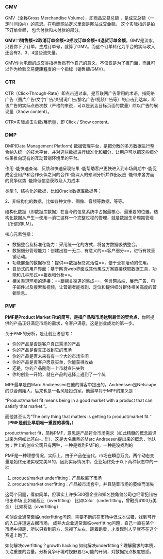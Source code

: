 ### GMV

GMV（全称Gross Merchandise Volume），即商品交易总额 ，是成交总额（一定时间段内）的意思。在电商网站定义里面是网站成交金额。 这个实际指的是拍下订单金额， 包含付款和未付款的部分。

**GMV=1销售额+2取消订单金额+3拒收订单金额+4退货订单金额**。GMV是流水，只要你下了订单，生成订单号，就算了GMV。而这个订单转化为平台的实际收入还会有2、3、4这些流失量。

GMV作为电商的成交类指标当然有他自己的意义，不仅仅是为了撑门面，而且可以作为检验交易健康程度的一个指标（销售额/GMV）。



### CTR

CTR（Click-Through-Rate）即点击通过率，是互联网广告常用的术语，指网络广告（图片广告/文字广告/关键词广告/排名广告/视频广告等）的点击到达率，即该广告的实际点击次数（严格的来说，可以是到达目标页面的数量）除以广告的展现量（Show content）。

CTR=实际点击次数/展示量，即 Click / Show content。



### DMP

DMP(Data Management Platform) 数据管理平台，是把分散的多方数据进行整合纳入统一的技术平台，并对这些数据进行标准化和细分，让用户可以把这些细分结果推向现有的互动营销环境里的平台。

作用
·能快速查询、反馈和快速呈现结果
·能帮助客户更快进入到市场周期中
·能促成企业用户和合作伙伴之间的合作
·能深入的预测分析并作出反应
·能带来各方面的竞争优势
·能降低信息获取及人力成本

类型
1、结构化的数据，比如Oracle数据库数据等；

2、非结构化的数据，比如各种文件、图像、音频等数据，等等。

结构化数据（即数据库数据）在当今的信息系统中占据最核心、最重要的位置。结构化数据从产生―使用―消亡这样一个完整过程的管理，就是数据生命周期管理（所谓的ILM）。　　

核心元素包括：

- 数据整合及标准化能力：采用统一化的方式，将各方数据吸纳整合。
- 数据细分管理能力：创建出独一无二、有意义的==客户细分==，进行有效营销活动。
- 功能健全的数据标签：提供==数据标签灵活性==，便于营销活动的使用。
- 自助式的用户界面：基于网页web界面或其他集成方案直接获取数据工具，功能和几种形式==报表和分析==。
- 相关渠道环境的连接：==跟相关渠道的集成==，包含网站端、展示广告、电子邮件以及搜索和视频，让营销者能找到、定位和提供细分群体相关高度的营销信息。



### PMF

**PMF是Product Market Fit的简写，是指产品和市场达到最佳的契合点**，你所提供的产品正好满足市场的需求，令客户满意，这是创业成功的第一步。

关于PMF的分析，是让创业者思考：

- 你的产品是否是客户真正需求的产品
- 你的产品是否真正找到它的市场
- 你的产品是否未来有有一个大的市场空间
- 你的产品是否客户愿意买单，你能获得收益
- 还是，你的产品刚刚一上市就宣告失败
- 你的创业一开始，就在产品的选择上遇到了一个坑

MPF最早是由Marc Andreessen在他的博客中提出的，Andreessen是Netscape的联合创始人，后来也是一名风险投资家。他最早对于MPF的定义是：

“Product/market fit means being in a good market with a product that can satisfy that market.”。

而他甚至认为“The only thing that matters is getting to product/market fit.“ （**PMF是创业早期唯一重要的事情。）**

product/market fit，简称PMF，意思是产品符合市场需求（如此精髓的概念直译过来为何如此苍白-_-!!!），这是大名鼎鼎的Marc Andreesen提出来的概念，他认为：世上的创业公司只有两种，一种是找到PMF的，一种是没找到的

PMF是一种理想情况，实际上，由于产品在迭代，市场在瞬息万变，两个动态变量是始终无法实现完美fit的，因此实际情况中，企业始终处于以下两种状态中的一种

1. product/market underfitting：产品脱离了市场
2. product/market overfitting：产品被市场套牢，并且随着市场的萎缩而消失

这两个问题，看似简单，但事实上许多500强企业和知名独角兽公司也经常犯错被甩出市场
比如诺基亚（overfitting）
比如Color（underfitting，曾融资4100万美金）
比如柯达（overfitting）

初创企业通常面临underfitting问题，需要不断的在市场中低成本试错，找到可行的入口并迅速占据市场。
成熟大企业通常面临overfitting问题，自己一直在某个市场中领跑，所以只看到前方，忽视了左右，跑着跑着，才发现别人早就不在这个赛道上跑了。

如何解决overfitting？growth hacking
如何解决underfitting？理解需求的本质，关注重要的变量，分析竞争环境时视野要尽可能的开阔，对数据拐点极度敏感。

